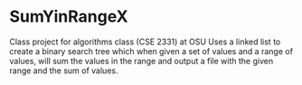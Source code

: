 # SumYinRangeX
Class project for algorithms class (CSE 2331) at OSU
Uses a linked list to create a binary search tree which when given a 
set of values and a range of values, will sum the values in the range
and output a file with the given range and the sum of values.
